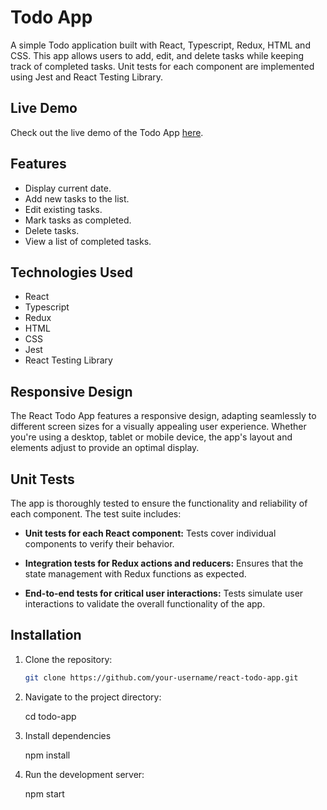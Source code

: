 # Todo App

A simple Todo application built with React, Typescript, Redux, HTML and CSS. This app allows users to add, edit, and delete tasks while keeping track of completed tasks. Unit tests for each component are implemented using Jest and React Testing Library.

## Live Demo 

Check out the live demo of the Todo App [here](https://todo-5ci801euw-dianamurarius-projects.vercel.app).

## Features

- Display current date.
- Add new tasks to the list.
- Edit existing tasks.
- Mark tasks as completed.
- Delete tasks.
- View a list of completed tasks.

## Technologies Used

- React
- Typescript
- Redux
- HTML
- CSS
- Jest
- React Testing Library

## Responsive Design

The React Todo App features a responsive design, adapting seamlessly to different screen sizes for a visually appealing user experience. Whether you're using a desktop, tablet or mobile device, the app's layout and elements adjust to provide an optimal display.

## Unit Tests

The app is thoroughly tested to ensure the functionality and reliability of each component. The test suite includes:

- **Unit tests for each React component:** Tests cover individual components to verify their behavior.
  
- **Integration tests for Redux actions and reducers:** Ensures that the state management with Redux functions as expected.

- **End-to-end tests for critical user interactions:** Tests simulate user interactions to validate the overall functionality of the app.

## Installation

1. Clone the repository:

   ```bash
   git clone https://github.com/your-username/react-todo-app.git

2. Navigate to the project directory:

    cd todo-app

3. Install dependencies

    npm install

5. Run the development server:

    npm start

